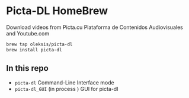 # Picta-DL HomeBrew
Download videos from Picta.cu Plataforma de Contenidos Audiovisuales and Youtube.com
```bash
brew tap oleksis/picta-dl
brew install picta-dl
```

## In this repo
* `picta-dl` Command-Line Interface mode
* `picta-dl_GUI` (in process ) GUI for picta-dl
